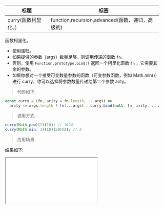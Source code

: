 | 标题                | 标签                                            |
| ------------------- | ----------------------------------------------- |
| curry(函数柯里化。) | function,recursion,advanced(函数，递归，高级的) |

函数柯里化。

- 使用递归。
- 如果提供的参数（args）数量足够，则调用传递的函数 `fn`。
- 否则，使用 `Function.prototype.bind()` 返回一个柯里化函数 `fn` ，它需要其余的参数。
- 如果你想对一个接受可变数量参数的函数（可变参数函数，例如 Math.min()）进行 curry，你可以选择将参数数量传递给第二个参数 arity。

> 代码如下:

```js
const curry = (fn, arity = fn.length, ...args) =>
  arity <= args.length ? fn(...args) : curry.bind(null, fn, arity, ...args);
```

> 调用方式:

```js
curry(Math.pow)(2)(10); // 1024
curry(Math.min, 3)(10)(50)(2); // 2
```

> 应用场景

<div class="code-editor" data-url="codes/javascript/html/curry.html" data-language="html"></div>

结果如下:

<iframe src="codes/javascript/html/curry.html"></iframe>
